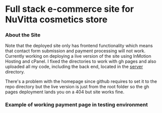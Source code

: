 # Full stack e-commerce site for NuVitta cosmetics store

### About the Site

Note that the deployed site only has frontend functionality which means that contact form submission and payment processing will not work. Currently working on deploying a live version of the site using InMotion Hosting and cPanel. I fixed the directories to work with gh pages and also uploaded all my code, including the back end, located in the [server](https://swierj.github.io/nuvitta/server/) directory.

There's a problem with the homepage since github requires to set it to the repo directory but the live version is just from the root folder so the gh pages deployment lands you on a 404 but site works fine.

### Example of working payment page in testing environment


